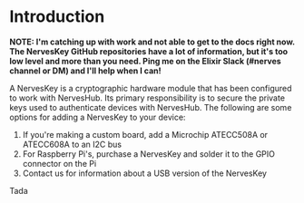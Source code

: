 # Introduction

**NOTE: I'm catching up with work and not able to get to the docs right now. The NervesKey GitHub repositories have a lot of information, but it's too low level and more than you need. Ping me on the Elixir Slack \(\#nerves channel or DM\) and I'll help when I can!**

A NervesKey is a cryptographic hardware module that has been configured to work with NervesHub. Its primary responsibility is to secure the private keys used to authenticate devices with NervesHub. The following are some options for adding a NervesKey to your device:

1. If you're making a custom board, add a Microchip ATECC508A or ATECC608A to an I2C bus
2. For Raspberry Pi's, purchase a NervesKey and solder it to the GPIO connector on the Pi
3. Contact us for information about a USB version of the NervesKey

Tada




